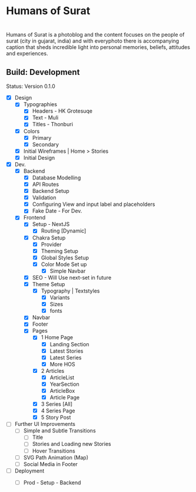 # Humans of Surat
#
Humans of Surat is a photoblog and the content focuses on the people of surat (city in gujarat, india) and with everyphoto there is accompanying caption that sheds incredible light into personal memories, beliefs, attitudes and experiences.

## Build: Development
Status: Version 0.1.0 

- [x] Design
	- [x] Typographies
		- [x] Headers - HK Grotesuqe
		- [x] Text - Muli 
		- [x] Titles - Thonburi
	- [x] Colors
		- [x] Primary 
		- [x] Secondary
	- [x] Initial Wireframes | Home > Stories
	- [x] Initial Design

- [x] Dev.
	- [x] Backend
		- [x] Database Modelling
		- [x] API Routes 
		- [x] Backend Setup 
		- [x] Validation 
		- [x] Configuring View and input label and placeholders
		- [x] Fake Date - For Dev.
	- [x] Frontend
		- [x] Setup - NextJS
			- [x] Routing [Dynamic]
		- [x] Chakra Setup 
			- [x] Provider
			- [x] Theming Setup
			- [x] Global Styles Setup 
			- [x] Color Mode Set up
				- [x] Simple Navbar
		- [x] SEO - Will Use next-set in future
		- [x] Theme Setup
			- [x] Typography | Textstyles
				- [x] Variants
				- [x] Sizes
				- [x] fonts
		- [x] Navbar
		- [x] Footer
    	- [x] Pages
  			- [x] 1 Home Page
  				- [x] Landing Section
  				- [x] Latest Stories
  				- [x] Latest Series
  				- [x] More HOS
  			- [x] 2 Articles
  				- [x] ArticleList
    			- [x] YearSection
    			- [x] ArticleBox
  				- [x] Article Page
  			- [x] 3 Series [All]
  			- [x] 4 Series Page
  			- [x] 5 Story Post

- [ ] Further UI Improvements
	- [ ] Simple and Subtle Transitions
		- [ ] Title
		- [ ] Stories and Loading new Stories
		- [ ] Hover Transitions
	- [ ] SVG Path Animation (Map)
	- [ ] Social Media in Footer

- [ ] Deployment
	- [ ] Prod - Setup - Backend 

